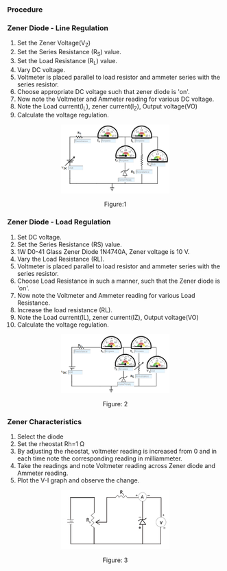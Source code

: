 ### Procedure

### Zener Diode - Line Regulation
1. Set the Zener Voltage(V<sub>Z</sub>)
2. Set the  Series Resistance (R<sub>S</sub>) value.
3. Set the Load Resistance (R<sub>L</sub>) value.
4. Vary DC voltage.
5. Voltmeter is placed parallel to load resistor and ammeter series with the series resistor.
6. Choose appropriate DC voltage such that zener diode is 'on'.
7. Now note the Voltmeter and Ammeter reading for various DC voltage.
8. Note the Load current(I<sub>L</sub>), zener current(I<sub>Z</sub>), Output voltage(VO)
9. Calculate the voltage regulation.
                                    

<div align="center">
<img src="images/znrli_pr.png" width="50%">
<p>Figure:1</p>
</div>

### Zener Diode - Load Regulation
1. Set DC voltage.
2. Set the Series Resistance (RS) value.
3. 1W D0-41 Glass Zener Diode 1N4740A, Zener voltage is 10 V.
4. Vary the Load Resistance (RL).
5. Voltmeter is placed parallel to load resistor and ammeter series with the series resistor.
6. Choose Load Resistance in such a manner, such that the Zener diode is 'on'.
7. Now note the Voltmeter and Ammeter reading for various Load Resistance.
8. Increase the load resistance (RL).
9. Note the Load current(IL), zener current(IZ), Output voltage(VO)
10. Calculate the voltage regulation.

<div align="center">
<img src="images/znrlo_pr.png" width="50%">
<p>Figure: 2</p>
</div>

### Zener Characteristics
1. Select the diode
2. Set the rheostat Rh=1 Ω
3. By adjusting the rheostat, voltmeter reading is increased from 0 and in each time note the corresponding reading in milliammeter.
4. Take the readings and note Voltmeter reading across Zener diode and Ammeter reading.
5. Plot the V-I graph and observe the change.

<div align="center">
<img src="images/zener_ch.png" width="50%">
<p>Figure: 3</p>
</div>




